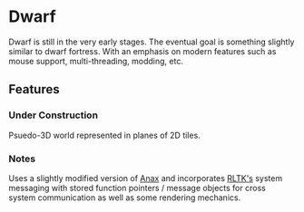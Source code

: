 # Dwarf

Dwarf is still in the very early stages.
The eventual goal is something slightly similar to dwarf fortress.
With an emphasis on modern features such as mouse support, multi-threading, modding, etc.

## Features

### Under Construction 

Psuedo-3D world represented in planes of 2D tiles.

### Notes

Uses a slightly modified version of [Anax](https://github.com/miguelmartin75/anax) 
and incorporates [RLTK's](https://github.com/thebracket/rltk/tree/a18f8c1c5c4117be26423d72300e326a1f83d1ae) system messaging with stored function pointers / message objects for cross system communication as well as some rendering mechanics. 
